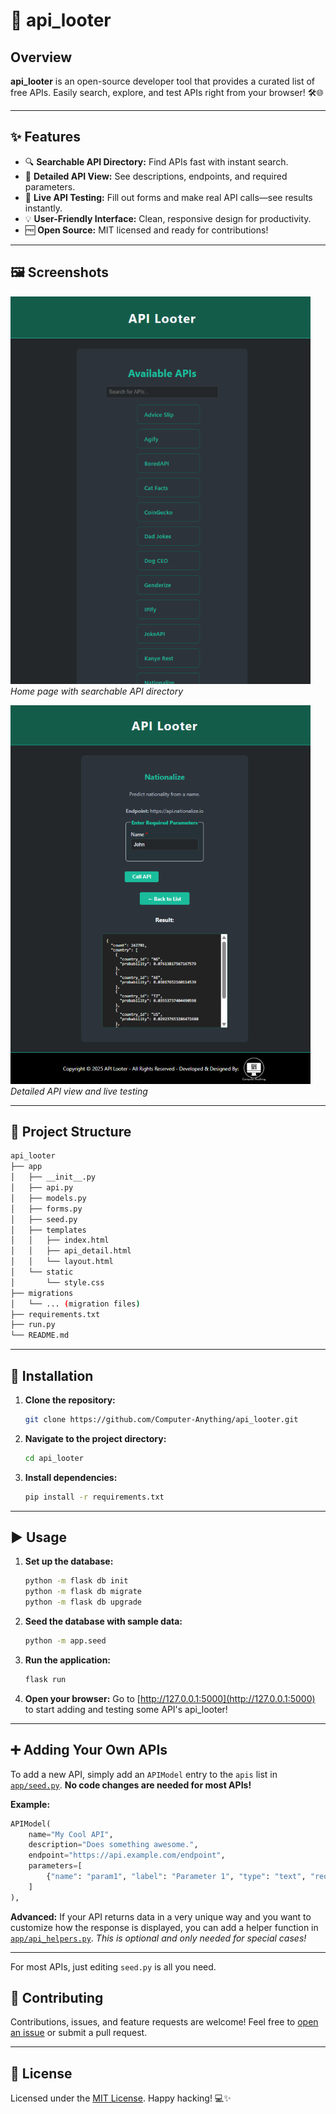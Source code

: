 # 🚀 api_looter

## Overview

**api_looter** is an open-source developer tool that provides a curated list of free APIs.
Easily search, explore, and test APIs right from your browser! 🛠️🌐

---

## ✨ Features

- 🔍 **Searchable API Directory:** Find APIs fast with instant search.
- 📄 **Detailed API View:** See descriptions, endpoints, and required parameters.
- 🧪 **Live API Testing:** Fill out forms and make real API calls—see results instantly.
- 💡 **User-Friendly Interface:** Clean, responsive design for productivity.
- 🆓 **Open Source:** MIT licensed and ready for contributions!

---

## 🖼️ Screenshots

![Home Page](assets/Screenshot_API_Search_sml.png)
*Home page with searchable API directory*

![API Detail](assets/Screenshot_API_Detail_sml.png)
*Detailed API view and live testing*

---

## 📁 Project Structure

```bash
api_looter
├── app
│   ├── __init__.py
│   ├── api.py
│   ├── models.py
│   ├── forms.py
│   ├── seed.py
│   ├── templates
│   │   ├── index.html
│   │   ├── api_detail.html
│   │   └── layout.html
│   └── static
│       └── style.css
├── migrations
│   └── ... (migration files)
├── requirements.txt
├── run.py
└── README.md
```

---

## 🚦 Installation

1. **Clone the repository:**

    ```bash
    git clone https://github.com/Computer-Anything/api_looter.git
    ```

2. **Navigate to the project directory:**

    ```bash
    cd api_looter
    ```

3. **Install dependencies:**

    ```bash
    pip install -r requirements.txt
    ```

---

## ▶️ Usage

1. **Set up the database:**

    ```bash
    python -m flask db init
    python -m flask db migrate
    python -m flask db upgrade
    ```

2. **Seed the database with sample data:**

    ```bash
    python -m app.seed
    ```

3. **Run the application:**

    ```bash
    flask run
    ```

4. **Open your browser:**
    Go to [http://127.0.0.1:5000](http://127.0.0.1:5000) to start adding and testing some API's api_looter!

---

## ➕ Adding Your Own APIs

To add a new API, simply add an `APIModel` entry to the `apis` list in [`app/seed.py`](app/seed.py).
**No code changes are needed for most APIs!**

**Example:**

```python
APIModel(
    name="My Cool API",
    description="Does something awesome.",
    endpoint="https://api.example.com/endpoint",
    parameters=[
        {"name": "param1", "label": "Parameter 1", "type": "text", "required": True}
    ]
),
```

**Advanced:**
If your API returns data in a very unique way and you want to customize how the response is displayed, you can add a helper function in [`app/api_helpers.py`](app/api_helpers.py).
*This is optional and only needed for special cases!*

---

For most APIs, just editing `seed.py` is all you need.

## 🤝 Contributing

Contributions, issues, and feature requests are welcome!
Feel free to [open an issue](https://github.com/Computer-Anything/api_looter/issues) or submit a pull request.

---

## 📄 License

Licensed under the [MIT License](LICENSE).
Happy hacking! 💻✨
